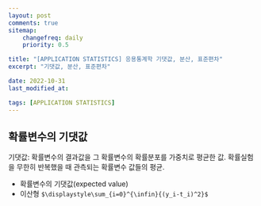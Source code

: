 ```yaml
---
layout: post
comments: true
sitemap:
    changefreq: daily
    priority: 0.5

title: "[APPLICATION STATISTICS] 응용통계학 기댓값, 분산, 표준편차"
excerpt: "기댓값, 분산, 표준편차"

date: 2022-10-31
last_modified_at: 

tags: [APPLICATION STATISTICS]
---
```


## 확률변수의 기댓값
기댓값: 확률변수의 결과값을 그 확률변수의 확률분포를 가중치로 평균한 값. 확률실험을 무한히 반복했을 때 관측되는 확률변수 값들의 평균.
* 확률변수의 기댓값(expected value)
* 이산형 `$\displaystyle\sum_{i=0}^{\infin}{(y_i-t_i)^2}$`
